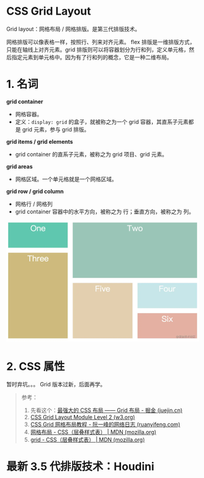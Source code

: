 # **CSS Grid Layout**

Grid layout：网格布局 / 网格排版。是第三代排版技术。

网格排版可以像表格一样，按照行、列来对齐元素。 flex 排版是一维排版方式，只能在轴线上对齐元素。grid 排版则可以将容器划分为行和列，定义单元格，然后指定元素到单元格中。因为有了行和列的概念，它是一种二维布局。

# 1. 名词

**grid container**

- 网格容器。
- 定义：`display: grid` 的盒子，就被称之为一个 grid 容器，其直系子元素都是 grid 元素，参与 grid 排版。

**grid items / grid elements**

- grid container 的直系子元素，被称之为 grid 项目、grid 元素。

**grid areas**

- 网格区域。一个单元格就是一个网格区域。



**grid row / grid column**

- 网格行 / 网格列
- grid container 容器中的水平方向，被称之为 行；垂直方向，被称之为 列。



![img](03.Grid/17389591885783ddtplv-t2oaga2asx-watermark.awebp)



# 2. CSS 属性

暂时弃坑。。。 Grid 版本过新，后面再学。

> 参考：
>
> 1. 先看这个：[最强大的 CSS 布局 —— Grid 布局 - 掘金 (juejin.cn)](https://juejin.cn/post/6854573220306255880)
> 2. [CSS Grid Layout Module Level 2 (w3.org)](https://www.w3.org/TR/css-grid-2/)
> 3. [CSS Grid 网格布局教程 - 阮一峰的网络日志 (ruanyifeng.com)](http://www.ruanyifeng.com/blog/2019/03/grid-layout-tutorial.html)
> 4. [网格布局 - CSS（层叠样式表） | MDN (mozilla.org)](https://developer.mozilla.org/zh-CN/docs/Web/CSS/CSS_Grid_Layout)
> 5. [grid - CSS（层叠样式表） | MDN (mozilla.org)](https://developer.mozilla.org/zh-CN/docs/Web/CSS/grid)



# 最新 3.5 代排版技术：Houdini

